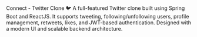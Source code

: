 Connect - Twitter Clone 🐦
A full-featured Twitter clone built using Spring Boot and ReactJS. It supports tweeting, following/unfollowing users, profile management, retweets, likes, and JWT-based authentication. Designed with a modern UI and scalable backend architecture.
